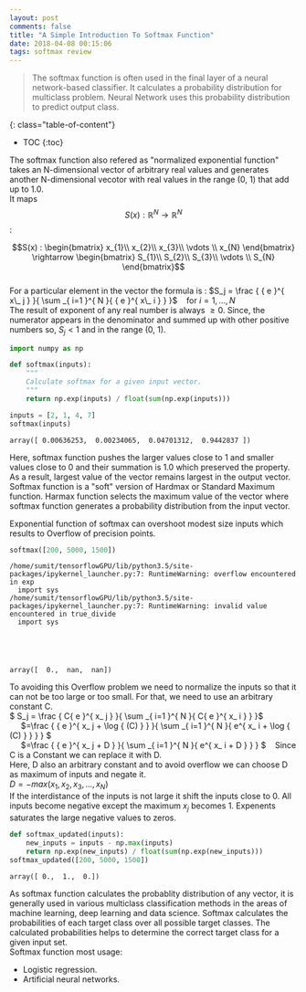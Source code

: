 ```yaml
---
layout: post
comments: false
title: "A Simple Introduction To Softmax Function"
date: 2018-04-08 00:15:06
tags: softmax review
---
```


>  The softmax function is often used in the final layer of a neural network-based classifier. It calculates a probability distribution for multiclass problem. Neural Network uses this probability distribution to predict output class. 


<!--more-->

{: class="table-of-content"}
* TOC
{:toc}


The softmax function also refered as "normalized exponential function" takes an N-dimensional vector of arbitrary real values and generates another N-dimensional vecotor with real values in the range (0, 1) that add up to 1.0. <br>
It maps $$S(x) :\mathbb{R}^N \rightarrow \mathbb{R}^N$$ :

$$S(x) : \begin{bmatrix}
    x_{1}\\
    x_{2}\\
    x_{3}\\
    \vdots \\
    x_{N}
\end{bmatrix} \rightarrow \begin{bmatrix}
    S_{1}\\
    S_{2}\\
    S_{3}\\
    \vdots \\
    S_{N}
\end{bmatrix}$$ <br>
For a particular element in the vector the formula is : $S_j = \frac { { e }^{ x\_ j } }{ \sum _{ i=1 }^{ N }{ { e }^{ x\_ i } }  }$  &nbsp;&nbsp;  for $i = 1, ..., N$ <br>
The result of exponent of any real number is always $\ge 0$. Since, the numerator appears in the denominator and summed up with other positive numbers so, $S_j < 1$ and in the range (0, 1).


```python
import numpy as np

def softmax(inputs):
    """
    Calculate softmax for a given input vector.
    """
    return np.exp(inputs) / float(sum(np.exp(inputs)))

inputs = [2, 1, 4, 7]
softmax(inputs)
```




    array([ 0.00636253,  0.00234065,  0.04701312,  0.9442837 ])



Here, softmax function pushes the larger values close to 1 and smaller values close to 0 and their summation is 1.0 which preserved the property. As a result, largest value of the vector remains largest in the output vector. Softmax function is a "soft" version of Hardmax or Standard Maximum function. Harmax function selects the maximum value of the vector where softmax function generates a probability distribution from the input vector.

Exponential function of softmax can overshoot modest size inputs which results to Overflow of precision points.


```python
softmax([200, 5000, 1500])
```

    /home/sumit/tensorflowGPU/lib/python3.5/site-packages/ipykernel_launcher.py:7: RuntimeWarning: overflow encountered in exp
      import sys
    /home/sumit/tensorflowGPU/lib/python3.5/site-packages/ipykernel_launcher.py:7: RuntimeWarning: invalid value encountered in true_divide
      import sys
    




    array([  0.,  nan,  nan])



To avoiding this Overflow problem we need to normalize the inputs so that it can not be too large or too small. For that, we need to use an arbitrary constant C. <br>
$ S_j = \frac { C{ e }^{ x\_ j } }{ \sum _{ i=1 }^{ N }{ C{ e }^{ x\_ i } }  }$ <br>
&nbsp;&nbsp;&nbsp;&nbsp;&nbsp;$=\frac { { e }^{ x\_ j + \log { (C) }  } }{ \sum _{ i=1 }^{ N }{ e^{ x\_ i + \log { (C) }  } }  } $ <br>
&nbsp;&nbsp;&nbsp;&nbsp;&nbsp;$=\frac { { e }^{ x\_ j + D } }{ \sum _{ i=1 }^{ N }{ e^{ x\_ i + D } }  } $ &nbsp;&nbsp; Since C is a Constant we can replace it with D. <br>
Here, D also an arbitrary constant and to avoid overflow we can choose D as maximum of inputs and negate it. <br>
$D=-max(x_1,x_2,x_3,...,x_N)$ <br>
If the interdistance of the inputs is not large it shift the inputs close to 0. All inputs become negative except the maximum $x_j$ becomes 1. Expenents saturates the large negative values to zeros.


```python
def softmax_updated(inputs):
    new_inputs = inputs - np.max(inputs)
    return np.exp(new_inputs) / float(sum(np.exp(new_inputs)))
softmax_updated([200, 5000, 1500])
```




    array([ 0.,  1.,  0.])



As softmax function calculates the probablity distribution of any vector, it is generally used in various multiclass classification methods in the areas of machine learning, deep learning and data science. Softmax calculates the probabilities of each target class over all possible target classes. The calculated probabilities helps to determine the correct target class for a given input set.<br>
Softmax function most usage:
* Logistic regression.
* Artificial neural networks.
